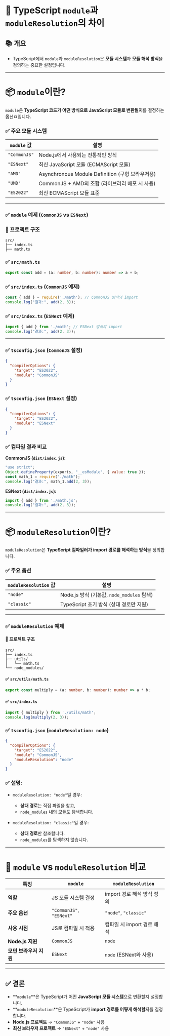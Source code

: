 
# 🌟 TypeScript `module`과 `moduleResolution`의 차이

## 📚 개요
- TypeScript에서 `module`과 `moduleResolution`은 **모듈 시스템**과 **모듈 해석 방식**을 정의하는 중요한 설정입니다.

---

# 📦 `module`이란?

`module`은 **TypeScript 코드가 어떤 방식으로 JavaScript 모듈로 변환될지**를 결정하는 옵션ㅁ입니다.

### ✅ 주요 모듈 시스템
| `module` 값          | 설명                                 |
|---------------------|------------------------------------|
| `"CommonJS"`       | Node.js에서 사용되는 전통적인 방식  |
| `"ESNext"`          | 최신 JavaScript 모듈 (ECMAScript 모듈) |
| `"AMD"`             | Asynchronous Module Definition (구형 브라우저용) |
| `"UMD"`             | CommonJS + AMD의 조합 (라이브러리 배포 시 사용) |
| `"ES2022"`          | 최신 ECMAScript 모듈 표준           |

---

### ✅ `module` 예제 (`CommonJS` vs `ESNext`)

### 📂 프로젝트 구조

```plaintext
src/
├── index.ts
├── math.ts
```

### ✅ `src/math.ts`
```typescript
export const add = (a: number, b: number): number => a + b;
```

### ✅ `src/index.ts` (`CommonJS` 예제)

```typescript
const { add } = require('./math'); // CommonJS 방식의 import
console.log("결과:", add(2, 3));
```

### ✅ `src/index.ts` (`ESNext` 예제)

```typescript
import { add } from './math'; // ESNext 방식의 import
console.log("결과:", add(2, 3));
```

---

### ✅ `tsconfig.json` (`CommonJS` 설정)
```json
{
  "compilerOptions": {
    "target": "ES2022",
    "module": "CommonJS"
  }
}
```

### ✅ `tsconfig.json` (`ESNext` 설정)
```json
{
  "compilerOptions": {
    "target": "ES2022",
    "module": "ESNext"
  }
}
```

### ✅ 컴파일 결과 비교

**CommonJS (`dist/index.js`):**
```javascript
"use strict";
Object.defineProperty(exports, "__esModule", { value: true });
const math_1 = require("./math");
console.log("결과:", math_1.add(2, 3));
```

**ESNext (`dist/index.js`):**
```javascript
import { add } from './math.js';
console.log("결과:", add(2, 3));
```

---

# 📦 `moduleResolution`이란?

`moduleResolution`은 **TypeScript 컴파일러가 import 경로를 해석하는 방식**을 정의합니다.

### ✅ 주요 옵션
| `moduleResolution` 값 | 설명                                   |
|----------------------|--------------------------------------|
| `"node"`             | Node.js 방식 (기본값, `node_modules` 탐색) |
| `"classic"`          | TypeScript 초기 방식 (상대 경로만 지원) |

---

### ✅ `moduleResolution` 예제

#### 📂 프로젝트 구조

```plaintext
src/
├── index.ts
├── utils/
│   └── math.ts
└── node_modules/
```

#### ✅ `src/utils/math.ts`
```typescript
export const multiply = (a: number, b: number): number => a * b;
```

#### ✅ `src/index.ts`
```typescript
import { multiply } from './utils/math';
console.log(multiply(2, 3));
```

### ✅ `tsconfig.json` (`moduleResolution: node`)
```json
{
  "compilerOptions": {
    "target": "ES2022",
    "module": "CommonJS",
    "moduleResolution": "node"
  }
}
```

### ✅ 설명:
- `moduleResolution: "node"`일 경우:
    - **상대 경로**는 직접 파일을 찾고,
    - `node_modules` 내의 모듈도 탐색합니다.

- `moduleResolution: "classic"`일 경우:
    - **상대 경로**만 참조합니다.
    - `node_modules`를 탐색하지 않습니다.

---

# 🎯 `module` vs `moduleResolution` 비교

| 특징                  | `module`                      | `moduleResolution`                |
|---------------------|-----------------------------|---------------------------------|
| **역할**            | JS 모듈 시스템 결정         | import 경로 해석 방식 정의         |
| **주요 옵션**       | `"CommonJS"`, `"ESNext"`    | `"node"`, `"classic"`            |
| **사용 시점**       | JS로 컴파일 시 적용         | 컴파일 시 import 경로 해석         |
| **Node.js 지원**    | `CommonJS`                  | `node`                          |
| **모던 브라우저 지원** | `ESNext`                    | `node` (ESNext와 사용)            |

---

## ✅ 결론

- **`module`**은 TypeScript가 어떤 **JavaScript 모듈 시스템**으로 변환할지 설정합니다.
- **`moduleResolution`**은 TypeScript가 **import 경로를 어떻게 해석할지**를 결정합니다.
- **Node.js 프로젝트** → `"CommonJS"` + `"node"` 사용
- **최신 브라우저 프로젝트** → `"ESNext"` + `"node"` 사용
